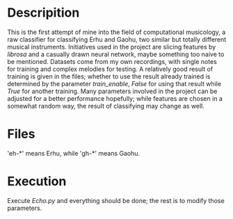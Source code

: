 # Descripition
This is the first attempt of mine into the field of computational musicology, a raw classifier for classifying Erhu and Gaohu, two similar but totally different musical instruments. Initiatives used in the project are slicing features by *librosa* and a casually drawn neural network, maybe something too naive to be mentioned. Datasets come from my own recordings, with single notes for training and complex melodies for testing. A relatively good result of training is given in the files; whether to use the result already trained is determined by the parameter *train_enable*, *False* for using that result while *True* for another training. Many parameters involved in the project can be adjusted for a better performance hopefully; while features are chosen in a somewhat random way, the result of classifying may change as well.

# Files
'eh-\*' means Erhu, while 'gh-\*' means Gaohu.

# Execution
Execute *Echo.py* and everything should be done; the rest is to modify those parameters.
